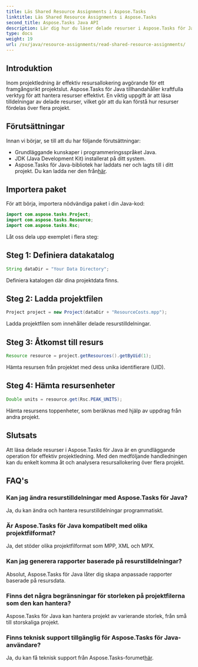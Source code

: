```yaml
---
title: Läs Shared Resource Assignments i Aspose.Tasks
linktitle: Läs Shared Resource Assignments i Aspose.Tasks
second_title: Aspose.Tasks Java API
description: Lär dig hur du läser delade resurser i Aspose.Tasks för Java. Förbättra projektledningseffektiviteten med steg-för-steg handledningar.
type: docs
weight: 19
url: /sv/java/resource-assignments/read-shared-resource-assignments/
---
```

## Introduktion
Inom projektledning är effektiv resursallokering avgörande för ett framgångsrikt projektslut. Aspose.Tasks för Java tillhandahåller kraftfulla verktyg för att hantera resurser effektivt. En viktig uppgift är att läsa tilldelningar av delade resurser, vilket gör att du kan förstå hur resurser fördelas över flera projekt.
## Förutsättningar
Innan vi börjar, se till att du har följande förutsättningar:
- Grundläggande kunskaper i programmeringsspråket Java.
- JDK (Java Development Kit) installerat på ditt system.
-  Aspose.Tasks för Java-bibliotek har laddats ner och lagts till i ditt projekt. Du kan ladda ner den från[här](https://releases.aspose.com/tasks/java/).

## Importera paket
För att börja, importera nödvändiga paket i din Java-kod:
```java
import com.aspose.tasks.Project;
import com.aspose.tasks.Resource;
import com.aspose.tasks.Rsc;
```

Låt oss dela upp exemplet i flera steg:
## Steg 1: Definiera datakatalog
```java
String dataDir = "Your Data Directory";
```
Definiera katalogen där dina projektdata finns.
## Steg 2: Ladda projektfilen
```java
Project project = new Project(dataDir + "ResourceCosts.mpp");
```
Ladda projektfilen som innehåller delade resurstilldelningar.
## Steg 3: Åtkomst till resurs
```java
Resource resource = project.getResources().getByUid(1);
```
Hämta resursen från projektet med dess unika identifierare (UID).
## Steg 4: Hämta resursenheter
```java
Double units = resource.get(Rsc.PEAK_UNITS);
```
Hämta resursens toppenheter, som beräknas med hjälp av uppdrag från andra projekt.

## Slutsats
Att läsa delade resurser i Aspose.Tasks för Java är en grundläggande operation för effektiv projektledning. Med den medföljande handledningen kan du enkelt komma åt och analysera resursallokering över flera projekt.
## FAQ's
### Kan jag ändra resurstilldelningar med Aspose.Tasks för Java?
Ja, du kan ändra och hantera resurstilldelningar programmatiskt.
### Är Aspose.Tasks för Java kompatibelt med olika projektfilformat?
Ja, det stöder olika projektfilformat som MPP, XML och MPX.
### Kan jag generera rapporter baserade på resurstilldelningar?
Absolut, Aspose.Tasks för Java låter dig skapa anpassade rapporter baserade på resursdata.
### Finns det några begränsningar för storleken på projektfilerna som den kan hantera?
Aspose.Tasks för Java kan hantera projekt av varierande storlek, från små till storskaliga projekt.
### Finns teknisk support tillgänglig för Aspose.Tasks för Java-användare?
 Ja, du kan få teknisk support från Aspose.Tasks-forumet[här](https://forum.aspose.com/c/tasks/15).